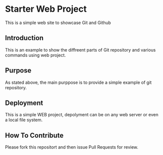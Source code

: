 # Starter Web Project

This is a simple web site to showcase Git and Github

## Introduction

This is an example to show the diffreent parts of Git repository and various commands using web project.

## Purpose

As stated above, the main purppose is to provide a simple example of git repository.

## Deployment

This is a simple WEB project, depolyment can be on any web server or even a local file system.

## How To Contribute

Please fork this repositort and then issue Pull Requests for review.